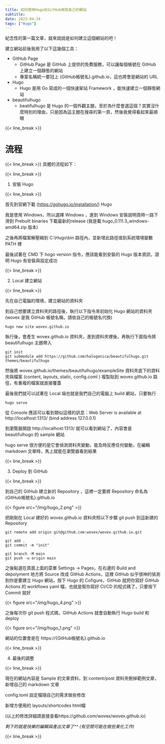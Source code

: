 ```yaml
---
title: 如何使用Hugo在GitHub架設自己的網站
subtitle: 
date: 2023-04-24
tags: ["Hugo"]
---
```



紀念性的第一篇文章，就來說說是如何建立這個網站的吧！


建立網站前後我用了以下這幾個工具：
- GitHub Page
    - GitHub Page 是 GitHub 上提供的免費服務，可以讓每個帳號在 GitHub 上建立一個靜態的網站
    - 專案名稱統一要冠上 {GitHub帳號名}.github.io，這也將會是網站的 URL
- Hugo
    - Hugo 是用 Go 寫成的一個快速架站 Framework ，能快速建立一個靜態網站
- beautifulhugo
    - beatifulhugo 是 Hugo 的一個外觀主題，至於為什麼會選這個？其實沒什麼特別的理由，只是因為這主題在搜尋的第一頁，然後我覺得看起來最順眼

<!--more-->
{{< line_break >}}

# 流程

{{< line_break >}}
具體的流程如下：

{{< line_break >}}

1. 安裝 Hugo

{{< line_break >}}

首先到官網下載 (https://gohugo.io/installation/) Hugo

我是使用 Windows，所以選擇 Windows ，進到 Windows 安裝說明頁時一路下滑到 Prebuilt binaries 下載最新的release (我是載 hugo_0.111.3_windows-amd64.zip 版本)

之後再將檔案解壓縮到 C:\Hugo\bin 路徑內，並新增此路徑值到系統環境變數 PATH 裡

最後試著在 CMD 下 hogo version 指令，應該能看到安裝的 Hugo 版本資訊，證明 Hugo 有安裝與設定成功


{{< line_break >}}

2. Local 建立網站

{{< line_break >}}

先在自己電腦的環境，建立網站的資料夾

到自己想要建立資料夾的路徑後，執行以下指令來初始化 Hugo 網站的資料夾 (wovex 是我 GitHub 帳號名稱，請依自己的帳號名代換)
```
hugo new site wovex.github.io
```

執行後，會產生 wovex.github.io 資料夾，進到資料夾裡後，再執行下面指令將 beautifulhugo 主題帶入

```
git init
git submodule add https://github.com/halogenica/beautifulhugo.git themes/beautifulhugo
```

然後將 wovex.github.io/themes/beautifulhugo/exampleSite 資料夾底下的資料夾與檔案 (content, layouts, static, config.coml ) 複製貼到 wovex.github.io 路徑，有重複的檔案就直接覆蓋


最後我們就可以試著在 Local 端也就是我們自己的電腦上 build 網站，只要執行

```
hugo serve
```

從 Console 應該可以看到類似這樣的訊息：Web Server is available at http://localhost:1313/ (bind address 127.0.0.1)

到瀏覽器開啟 http://localhost:1313/ 就可以看到網站了，內容會是 beautifulhugo 的 sample 網站

hugo serve 很方便的是它會偵測資料夾變動，能及時反應任何變動，在編輯 markdown 文章時，馬上就能在瀏覽器看到結果


{{< line_break >}}

3. Deploy 到 GitHub

{{< line_break >}}

到自己的 GitHub 建立新的 Repository ，這裡一定要將 Repository 命名為 {GitHub帳號名}.github.io

{{< figure src="/img/hugo_2.png" >}}

把剛剛在 Local 建好的 wovex.github.io 資料夾照以下步驟 git push 到這新建的 Repository

```
git remote add origin git@github.com:wovex/wovex.github.io.git

git add .
git commit -m "init"

git branch -M main
git push -u origin main
```

之後點選在頁面上面的菜單 Settings -> Pages，在右邊的 Build and depolyment 地方將 Source 改成 GitHub Actions，這裡 GitHub 似乎很神的偵測到你是要建立 Hugo 網站，按下 Hugo 的 Cofigure，GitHub 就把你寫好 GitHub Actions 的 workflows yaml 檔，也就是幫你寫好 CI/CD 的程式碼了，只要按下 Commit 就好

{{< figure src="/img/hugo_4.png" >}}


之後每次你 git push 程式碼，GitHub Actions 就會自動執行 Hugo build 和 deploy


{{< figure src="/img/hugo_1.png" >}}

網站的位置會是在 https://{GitHub帳號名}.github.io


{{< line_break >}}

4. 最後的調整

{{< line_break >}}

現在的網站內容是 Sample 的文章資料，到 content/post 資料夾刪掉範例文章，新增自己的 markdown 文章

config.toml 設定檔隨自己的需求做些修改

新增方便用的 layouts/shortcodes html檔

(以上的修改詳細請直接查看https://github.com/wovex/wovex.github.io)


*剩下的就是快樂的編輯與產出文章了^^ (有空閒可能在做些美化工作)*


{{< line_break >}}
